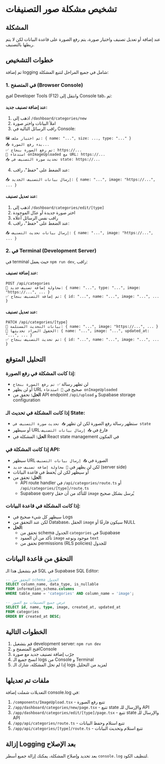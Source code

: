 # تشخيص مشكلة صور التصنيفات

## المشكلة
عند إضافة أو تعديل تصنيف واختيار صورة، يتم رفع الصورة على قاعدة البيانات لكن لا يتم ربطها بالتصنيف.

## خطوات التشخيص

تم إضافة logging شامل في جميع المراحل لتتبع المشكلة:

### 1. في المتصفح (Browser Console)

افتح Developer Tools (F12) وانتقل إلى Console tab، ثم:

#### عند إضافة تصنيف جديد:
1. اذهب إلى `/dashboard/categories/new`
2. املأ البيانات واختر صورة
3. راقب الرسائل التالية في Console:

```
🖼️ تم اختيار ملف: { name: "...", size: ..., type: "..." }
📤 بدء رفع الصورة...
✅ تم رفع الصورة بنجاح: https://...
📢 استدعاء onImageUploaded مع URL: https://...
📥 تحديث صورة التصنيف في state: https://...
```

4. عند الضغط على "حفظ"، راقب:
```
📤 إرسال بيانات التصنيف الجديد: { name: "...", image: "https://...", ... }
```

#### عند تعديل تصنيف:
1. اذهب إلى `/dashboard/categories/edit/[type]`
2. اختر صورة جديدة أو عدّل الموجودة
3. راقب نفس الرسائل أعلاه
4. عند الضغط على "حفظ"، راقب:
```
📤 إرسال بيانات تحديث التصنيف: { name: "...", image: "https://...", ... }
```

### 2. في Terminal (Development Server)

في terminal حيث يعمل `npm run dev`, راقب:

#### عند إضافة تصنيف:
```
POST /api/categories
📝 محاولة إضافة تصنيف جديد: { name: "...", type: "...", image: "https://...", ... }
✅ تم إضافة التصنيف بنجاح: { id: "...", name: "...", image: "...", ... }
```

#### عند تعديل تصنيف:
```
PATCH /api/categories/[type]
📝 بيانات التحديث المستلمة: { name: "...", image: "https://...", ... }
📝 الحقول المراد تحديثها: { name: "...", image: "...", updated_at: "...", ... }
✅ تم تحديث التصنيف بنجاح: { id: "...", name: "...", image: "...", ... }
```

## التحليل المتوقع

### إذا كانت المشكلة في رفع الصورة:
- لن تظهر رسالة `✅ تم رفع الصورة بنجاح`
- أو لن يظهر URL صحيح في `📢 استدعاء onImageUploaded`
- **الحل:** تحقق من API endpoint `/api/upload` و Supabase storage configuration

### إذا كانت المشكلة في تحديث الـ State:
- ستظهر رسالة رفع الصورة لكن لن تظهر `📥 تحديث صورة التصنيف في state`
- أو سيظهر URL فارغ في `📤 إرسال بيانات التصنيف`
- **الحل:** المشكلة في React state management في المكون

### إذا كانت المشكلة في API:
- سيظهر URL الصورة في `📤 إرسال بيانات التصنيف`
- لكن لن يظهر في `📝 محاولة إضافة تصنيف جديد` (server side)
- أو سيظهر لكن لن يُحفظ في قاعدة البيانات
- **الحل:** تحقق من:
  - API route handler في `/api/categories/route.ts` أو `/api/categories/[type]/route.ts`
  - Supabase query للتأكد من أن حقل `image` يُرسل بشكل صحيح

### إذا كانت المشكلة في قاعدة البيانات:
- سيظهر كل شيء صحيح في Logs
- لكن عند التحقق من Database، الحقل `image` سيكون فارغًا أو NULL
- **الحل:** 
  - تحقق من schema الجدول `categories` في Supabase
  - تأكد من أن العمود `image` موجود ونوعه `text`
  - تحقق من permissions (RLS policies) للجدول

## التحقق من قاعدة البيانات

قم بتشغيل هذا الـ SQL في Supabase SQL Editor:

```sql
-- التحقق من schema الجدول
SELECT column_name, data_type, is_nullable
FROM information_schema.columns
WHERE table_name = 'categories' AND column_name = 'image';

-- عرض جميع التصنيفات مع الصور
SELECT id, name, type, image, created_at, updated_at
FROM categories
ORDER BY created_at DESC;
```

## الخطوات التالية

1. قم بتشغيل development server: `npm run dev`
2. افتح المتصفح وConsole
3. جرّب إضافة تصنيف جديد مع صورة
4. انسخ جميع الـ logs من Console و Terminal
5. إذا لم تحل المشكلة، شارك الـ logs لمزيد من التحليل

## ملفات تم تعديلها

التعديلات شملت إضافة console.log في:

1. `/components/ImageUpload.tsx` - تتبع رفع الصورة
2. `/app/dashboard/categories/new/page.tsx` - تتبع state والإرسال للـ API
3. `/app/dashboard/categories/edit/[type]/page.tsx` - تتبع state والإرسال للـ API
4. `/app/api/categories/route.ts` - تتبع استلام وحفظ البيانات
5. `/app/api/categories/[type]/route.ts` - تتبع استلام وتحديث البيانات

## إزالة Logging بعد الإصلاح

بعد تحديد وإصلاح المشكلة، يمكنك إزالة جميع أسطر `console.log` لتنظيف الكود.
